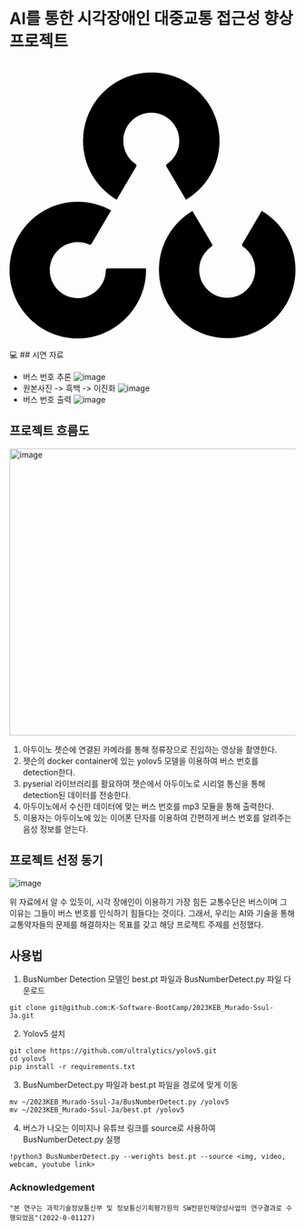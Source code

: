 # AI를 통한 시각장애인 대중교통 접근성 향상 프로젝트
<svg role="img" viewBox="0 0 24 24" xmlns="http://www.w3.org/2000/svg"><title>OpenCV</title><path d="M11.8992.8525C8.735.8525 6.17 3.4175 6.17 6.5817c0 2.102 1.1321 3.9398 2.8198 4.9366l1.6412-2.7849c.0411-.0699.0176-.1593-.0495-.2048-.6233-.4227-1.0328-1.137-1.0328-1.947 0-1.298 1.0524-2.3504 2.3505-2.3504 1.2981 0 2.3505 1.0524 2.3505 2.3505 0 .8098-.4095 1.5242-1.0328 1.947-.0671.0454-.0907.1348-.0495.2047l1.6414 2.785c1.6878-.9969 2.8199-2.8346 2.8199-4.9367 0-3.1642-2.5653-5.7292-5.7295-5.7292zm-6.17 10.8366C2.565 11.6891 0 14.2541 0 17.4183c0 3.1642 2.565 5.7292 5.7292 5.7292 3.1798 0 5.8074-2.6995 5.7275-5.8762H8.2313c-.0847 0-.1513.0717-.1519.1564-.0082 1.266-1.0644 2.3411-2.3502 2.3411-1.2981 0-2.3505-1.0524-2.3505-2.3505 0-1.2982 1.0524-2.3505 2.3505-2.3505.34 0 .663.0724.9547.2022.0713.0318.1566.0077.1962-.0595l1.6464-2.7935c-.8273-.4636-1.7815-.7279-2.7973-.7279zm15.4424.7614l-1.6366 2.7878c-.041.07-.0172.1594.05.2048.624.4217 1.0348 1.1354 1.0363 1.9452.0022 1.298-1.0483 2.352-2.3465 2.3542-1.298.0023-2.3523-1.0482-2.3545-2.3462-.0015-.8098.4068-1.5248 1.0294-1.9486.067-.0457.0905-.1353.0492-.2051l-1.6464-2.7818c-1.6859.9998-2.8146 2.8394-2.811 4.9415.0056 3.1641 2.575 5.7248 5.7393 5.7192 3.1641-.0054 5.7246-2.575 5.7192-5.7392-.0037-2.1022-1.139-3.938-2.8284-4.9318z"/></svg>
💻 ## 시연 자료
- 버스 번호 추론
![image](https://github.com/K-Software-BootCamp/2023KEB_Murado-Ssul-Ja/assets/108107570/b38f67d5-99b2-4821-b971-102ebddc6eef)
- 원본사진 -> 흑백 -> 이진화
![image](https://github.com/K-Software-BootCamp/2023KEB_Murado-Ssul-Ja/assets/108107570/a411b59b-2423-40be-a90a-75347a14a1b6)
- 버스 번호 출력
![image](https://github.com/K-Software-BootCamp/2023KEB_Murado-Ssul-Ja/assets/108107570/5b9aab3f-cee8-42c6-ad8b-5580cace3897)


## 프로젝트 흐름도
<img width="505" alt="image" src="https://github.com/K-Software-BootCamp/2023KEB_Murado-Ssul-Ja/assets/140637787/f5a5c66a-3be8-4296-8607-1a6d311cad27">

  1. 아두이노 젯슨에 연결된 카메라를 통해 정류장으로 진입하는 영상을 촬영한다.
  2. 젯슨의 docker container에 있는 yolov5 모델을 이용하여 버스 번호를 detection한다.
  3. pyserial 라이브러리를 활요하여 젯슨에서 아두이노로 시리얼 통신을 통해 detection된 데이터를 전송한다.
  4. 아두이노에서 수신한 데이터에 맞는 버스 번호를 mp3 모듈을 통해 출력한다.
  5. 이용자는 아두이노에 있는 이어폰 단자를 이용하여 간편하게 버스 번호를 알려주는 음성 정보를 얻는다.


## 프로젝트 선정 동기 

![image](https://github.com/K-Software-BootCamp/2023KEB_Murado-Ssul-Ja/assets/140637787/dfa1cdb4-e052-4992-b6c7-198d07259e2f)

위 자료에서 알 수 있듯이, 시각 장애인이 이용하기 가장 힘든 교통수단은 버스이며 그 이유는 그들이 버스 번호를 인식하기 힘들다는 것이다. 그래서, 우리는 AI와 기술을 통해 교통약자들의 문제를 해결하자는 목표를 갖고 해당 프로젝트 주제를 선정했다.

## 사용법
1. BusNumber Detection 모델인 best.pt 파일과 BusNumberDetect.py 파일 다운로드
```
git clone git@github.com:K-Software-BootCamp/2023KEB_Murado-Ssul-Ja.git
```

2. Yolov5 설치
```
git clone https://github.com/ultralytics/yolov5.git
cd yolov5
pip install -r requirements.txt
```

3. BusNumberDetect.py 파일과 best.pt 파일을 경로에 맞게 이동
```
mv ~/2023KEB_Murado-Ssul-Ja/BusNumberDetect.py /yolov5
mv ~/2023KEB_Murado-Ssul-Ja/best.pt /yolov5
```

4. 버스가 나오는 이미지나 유튜브 링크를 source로 사용하여 BusNumberDetect.py 실행
```
!python3 BusNumberDetect.py --werights best.pt --source <img, video, webcam, youtube link> 
```


### Acknowledgement
```
"본 연구는 과학기술정보통신부 및 정보통신기획평가원의 SW전문인재양성사업의 연구결과로 수행되었음"(2022-0-01127)
```
